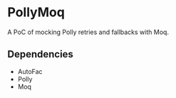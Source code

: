 # PollyMoq
A PoC of mocking Polly retries and fallbacks with Moq.

## Dependencies
* AutoFac
* Polly
* Moq

